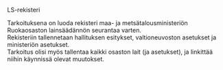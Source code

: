 LS-rekisteri  
  
Tarkoituksena on luoda rekisteri maa- ja metsätalousministeriön Ruokaosaston lainsäädännön seurantaa varten.  
Rekisteriin tallennetaan hallituksen esitykset, valtioneuvoston asetukset ja ministeriön asetukset.  
Tarkoitus olisi myös tallentaa kaikki osaston lait (ja asetukset), ja linkittää niihin käynnissä olevat muutokset.  

